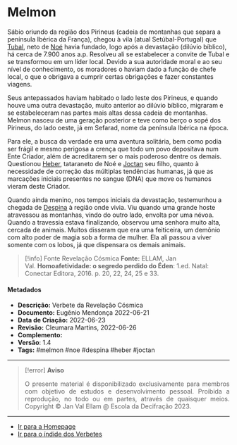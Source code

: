 # Melmon

Sábio oriundo da região dos Pirineus (cadeia de montanhas que separa a península Ibérica da França), chegou à vila (atual Setúbal-Portugal) que [Tubal](Tubal.md), neto de [Noé](Noé.md) havia fundado, logo após a devastação (dilúvio bíblico), há cerca de 7.900 anos a.p. Resolveu ali se estabelecer a convite de Tubal e se transformou em um líder local. Devido a sua autoridade moral e ao seu nível de conhecimento, os moradores o haviam dado a função de chefe local, o que o obrigava a cumprir certas obrigações e fazer constantes viagens.

Seus antepassados haviam habitado o lado leste dos Pirineus, e quando houve uma outra devastação, muito anterior ao dilúvio bíblico, migraram e se estabeleceram nas partes mais altas dessa cadeia de montanhas. Melmon nasceu de uma geração posterior e teve como berço o sopé dos Pirineus, do lado oeste, já em Sefarad, nome da península Ibérica na época.

Para ele, a busca da verdade era uma aventura solitária, bem como podia ser frágil e mesmo perigosa a crença que todo um povo depositava num Ente Criador, além de acreditarem ser o mais poderoso dentre os demais. Questionou [Heber](Heber.md), tataraneto de Noé e [Joctan](Joctan.md) seu filho, quanto à necessidade de correção das múltiplas tendências humanas, já que as marcações iniciais presentes no sangue (DNA) que move os humanos vieram deste Criador.

Quando ainda menino, nos tempos iniciais da devastação, testemunhou a chegada de [Despina](Despina.md) à região onde vivia. Viu quando uma grande hoste atravessou as montanhas, vindo do outro lado, envolta por uma névoa. Quando a travessia estava finalizando, observou uma senhora muito alta, cercada de animais. Muitos disseram que era uma feiticeira, um demônio com alto poder de magia sob a forma de mulher. Ela ali passou a viver somente com os lobos, já que dispensara os demais animais.

> [!info] Fonte Revelação Cósmica
> **Fonte:** ELLAM, Jan Val. **Homoafetividade: o segredo perdido do Éden**: 1.ed. Natal: Conectar Editora, 2016. p. 20, 22, 24, 25 e 33.

#### Metadados

-   **Descrição:** Verbete da Revelação Cósmica
-   **Documento:** Eugênio Mendonça 2022-06-21
-   **Data de Criação:** 2022-06-23
-   **Revisão:** Cleumara Martins, 2022-06-26
-   **Complemento:**
-   **Versão**: 1.4
-   **Tags:** #melmon #noe #despina #heber #joctan

---
> [!error] **Aviso**
> <p align="justify">O presente material é disponibilizado exclusivamente para membros com objetivo de estudos e desenvolvimento pessoal. Proibida a reprodução, no todo ou em partes, através de quaisquer meios. Copyright © Jan Val Ellam @ Escola da Decifração 2023. </p>

---
- [Ir para a Homepage](Homepage.canvas)
- [Ir para o índide dos Verbetes](ÍNDIDE%20GERAL%20DOS%20VERBETES.canvas)